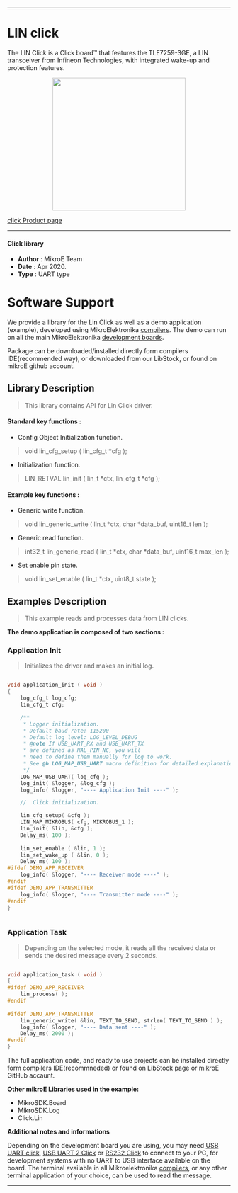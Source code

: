 
---
# LIN click

The LIN Click is a Click board™ that features the TLE7259-3GE, a LIN transceiver from Infineon Technologies, with integrated wake-up and protection features.

<p align="center">
  <img src="https://download.mikroe.com/images/click_for_ide/lin_click.png" height=300px>
</p>

[click Product page](https://www.mikroe.com/lin-click)

---


#### Click library 

- **Author**        : MikroE Team
- **Date**          : Apr 2020.
- **Type**          : UART type


# Software Support

We provide a library for the Lin Click 
as well as a demo application (example), developed using MikroElektronika 
[compilers](https://shop.mikroe.com/compilers). 
The demo can run on all the main MikroElektronika [development boards](https://shop.mikroe.com/development-boards).

Package can be downloaded/installed directly form compilers IDE(recommended way), or downloaded from our LibStock, or found on mikroE github account. 

## Library Description

> This library contains API for Lin Click driver.

#### Standard key functions :

- Config Object Initialization function.
> void lin_cfg_setup ( lin_cfg_t *cfg ); 
 
- Initialization function.
> LIN_RETVAL lin_init ( lin_t *ctx, lin_cfg_t *cfg );

#### Example key functions :

- Generic write function.
> void lin_generic_write ( lin_t *ctx, char *data_buf, uint16_t len );
 
- Generic read function.
> int32_t lin_generic_read ( lin_t *ctx, char *data_buf, uint16_t max_len );

- Set enable pin state.
> void lin_set_enable ( lin_t *ctx, uint8_t state );

## Examples Description

> This example reads and processes data from LIN clicks.

**The demo application is composed of two sections :**

### Application Init 

> Initializes the driver and makes an initial log.

```c

void application_init ( void )
{
    log_cfg_t log_cfg;
    lin_cfg_t cfg;

    /** 
     * Logger initialization.
     * Default baud rate: 115200
     * Default log level: LOG_LEVEL_DEBUG
     * @note If USB_UART_RX and USB_UART_TX 
     * are defined as HAL_PIN_NC, you will 
     * need to define them manually for log to work. 
     * See @b LOG_MAP_USB_UART macro definition for detailed explanation.
     */
    LOG_MAP_USB_UART( log_cfg );
    log_init( &logger, &log_cfg );
    log_info( &logger, "---- Application Init ----" );

    //  Click initialization.

    lin_cfg_setup( &cfg );
    LIN_MAP_MIKROBUS( cfg, MIKROBUS_1 );
    lin_init( &lin, &cfg );
    Delay_ms( 100 );
    
    lin_set_enable ( &lin, 1 );
    lin_set_wake_up ( &lin, 0 );
    Delay_ms( 100 );
#ifdef DEMO_APP_RECEIVER
    log_info( &logger, "---- Receiver mode ----" );
#endif    
#ifdef DEMO_APP_TRANSMITTER
    log_info( &logger, "---- Transmitter mode ----" );
#endif   
}
  
```

### Application Task

> Depending on the selected mode, it reads all the received data or sends the desired message every 2 seconds.

```c

void application_task ( void )
{
#ifdef DEMO_APP_RECEIVER
    lin_process( );
#endif    
    
#ifdef DEMO_APP_TRANSMITTER
    lin_generic_write( &lin, TEXT_TO_SEND, strlen( TEXT_TO_SEND ) );
    log_info( &logger, "---- Data sent ----" );
    Delay_ms( 2000 );
#endif   
}

```

The full application code, and ready to use projects can be  installed directly form compilers IDE(recommneded) or found on LibStock page or mikroE GitHub accaunt.

**Other mikroE Libraries used in the example:** 

- MikroSDK.Board
- MikroSDK.Log
- Click.Lin

**Additional notes and informations**

Depending on the development board you are using, you may need 
[USB UART click](https://shop.mikroe.com/usb-uart-click), 
[USB UART 2 Click](https://shop.mikroe.com/usb-uart-2-click) or 
[RS232 Click](https://shop.mikroe.com/rs232-click) to connect to your PC, for 
development systems with no UART to USB interface available on the board. The 
terminal available in all Mikroelektronika 
[compilers](https://shop.mikroe.com/compilers), or any other terminal application 
of your choice, can be used to read the message.



---
